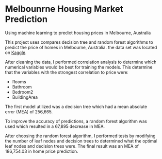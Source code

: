 # Melbounrne Housing Market Prediction
Using machine learning to predict housing prices in Melbourne, Australia

This project uses compares decision tree and random forest algorithms to predict the price of homes in Melbourne, Australia. the data set was located on [Kaggle](https://www.kaggle.com/datasets/dansbecker/melbourne-housing-snapshot).

After cleaning the data, I performed correlation analysis to determine which numerical variables would be best for training the models. This determine that the variables with the strongest correlation to price were:

- Rooms
- Bathroom
- Bedroom2
- BuildingArea

The first model utilized was a decision tree which had a mean absolute error (MEA) of 256,665.

To improve the accuracy of predictions, a random forest algorithm was used which resulted in a 67,895 decrease in MEA.

After choosing the random forest algorithm, I performed tests by modifying the number of leaf nodes and decision trees to determined what the optimal leaf nodes and decision trees were. The final result was an MEA of 186,754.03 in home price prediction.
